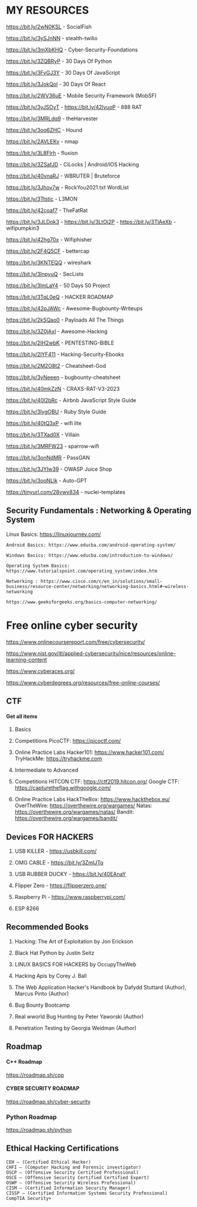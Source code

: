
# MY RESOURCES
https://bit.ly/2wN0KSL - SocialFish

https://bit.ly/3ySJnNN - stealth-twilio

https://bit.ly/3mXbKHQ - Cyber-Security-Foundations

https://bit.ly/3ZQBRyP - 30 Days Of Python

https://bit.ly/3FvGJ3Y - 30 Days Of JavaScript

https://bit.ly/3JokQol - 30 Days Of React

https://bit.ly/2WV36uE - Mobile Security Framework (MobSF)

https://bit.ly/3yJSOyT - https://bit.ly/42lvuoP - 888 RAT

https://bit.ly/3MRLdq9 - theHarvester

https://bit.ly/3oq6ZHC - Hound

https://bit.ly/2AVLEKv - nmap

https://bit.ly/3L8Flrh - fluxion

https://bit.ly/3ZSafJD - CiLocks | Android/IOS Hacking

https://bit.ly/40vnaRJ - WBRUTER | Bruteforce

https://bit.ly/3Jhov7w - RockYou2021.txt WordList

https://bit.ly/3Ttstic - L3MON

https://bit.ly/42coaf7 - TheFatRat

https://bit.ly/3JLDok3 - https://bit.ly/3LtOj2P -  https://bit.ly/3TlAeXb - wifipumpkin3

https://bit.ly/42hg70x - Wifiphisher

https://bit.ly/2F4Q5CF - bettercap

https://bit.ly/3KNTEQQ - wireshark

https://bit.ly/3lnpyuQ - SecLists

https://bit.ly/3lmLaY4 - 50 Days 50 Project

https://bit.ly/3TqL0eQ - HACKER ROADMAP

https://bit.ly/42pJAWc - Awesome-Bugbounty-Writeups

https://bit.ly/2kSQao0 - Payloads All The Things

https://bit.ly/3Z0jAxI - Awesome-Hacking

https://bit.ly/2IH2wbK - PENTESTING-BIBLE

https://bit.ly/2lYF411 - Hacking-Security-Ebooks

https://bit.ly/2M2O8t2 - Cheatsheet-God

https://bit.ly/3yNeeen - bugbounty-cheatsheet

https://bit.ly/40mkZzN - CRAXS-RAT-V3-2023

https://bit.ly/40l2bRc - Airbnb JavaScript Style Guide

https://bit.ly/3lygOBU - Ruby Style Guide

https://bit.ly/40tQ3xP - wifi lite

https://bit.ly/3TXad0X - Villain

https://bit.ly/3MRFW23 - sparrow-wifi

https://bit.ly/3onNdMR - PassGAN

https://bit.ly/3JYIw39 - OWASP Juice Shop

https://bit.ly/3ooNLlk - Auto-GPT

https://tinyurl.com/28vwv834 - nuclei-templates 


## Security Fundamentals : Networking & Operating System 
Linux Basics: https://linuxjourney.com/
 
    Android Basics: https://www.educba.com/android-operating-system/ 

    Windows Basics: https://www.educba.com/introduction-to-windows/ 

    Operating System Basics: https://www.tutorialspoint.com/operating_system/index.htm 

    Networking : https://www.cisco.com/c/en_in/solutions/small-business/resource-center/networking/networking-basics.html#~wireless-networking 

    https://www.geeksforgeeks.org/basics-computer-networking/ 
 


# Free online cyber security 

https://www.onlinecoursereport.com/free/cybersecurity/ 

https://www.nist.gov/itl/applied-cybersecurity/nice/resources/online-learning-content 

https://www.cyberaces.org/
 
https://www.cyberdegrees.org/resources/free-online-courses/ 

## CTF

#### Get all items
 1. Basics 
  1. Competitions 
   PicoCTF: https://picoctf.com/ 
  2. Online Practice Labs 
   Hacker101: https://www.hacker101.com/ 
   TryHackMe: https://tryhackme.com 
 
 2. Intermediate to Advanced 
  1. Competitions 
   HITCON CTF: https://ctf2019.hitcon.org/ 
   Google CTF: https://capturetheflag.withgoogle.com/ 
  2. Online Practice Labs 
   HackTheBox: https://www.hackthebox.eu/ 
   OverTheWire: https://overthewire.org/wargames/ 
   Natas: https://overthewire.org/wargames/natas/ 
   Bandit: https://overthewire.org/wargames/bandit/


## Devices FOR HACKERS
01. USB KILLER - https://usbkill.com/

02. OMG CABLE - https://bit.ly/3ZmIJTq

03. USB RUBBER DUCKY - https://bit.ly/40EAnaY

04. Flipper Zero - https://flipperzero.one/

05. Raspberry Pi - https://www.raspberrypi.com/

06. ESP 8266

## Recommended Books

1. Hacking: The Art of Exploitation by Jon Erickson

2. Black Hat Python by Justin Seitz 

3. LINUX BASICS FOR HACKERS by OccupyTheWeb

4. Hacking Apis by Corey J. Ball

5. The Web Application Hacker's Handbook by Dafydd Stuttard (Author), Marcus Pinto (Author) 

6. Bug Bounty Bootcamp

7. Real wworld Bug Hunting by Peter Yaworski (Author) 

8. Penetration Testing by Georgia Weidman (Author)


## Roadmap

#### C++ Roadmap

https://roadmap.sh/cpp

#### CYBER SECURITY ROADMAP

https://roadmap.sh/cyber-security

### Python Roadmap

https://roadmap.sh/python

## Ethical Hacking Certifications

    CEH — (Certified Ethical Hacker)
    CHFI — (Computer Hacking and Forensic investigator)
    OSCP — (Offensive Security Certified Professional)
    OSCE — (Offensive Security Certified Certified Expert)
    OSWP — (Offensive Security Wireless Professional)
    CISM — (Certified Information Security Manager)
    CISSP — (Certified Information Systems Security Professional)
    CompTIA Security+